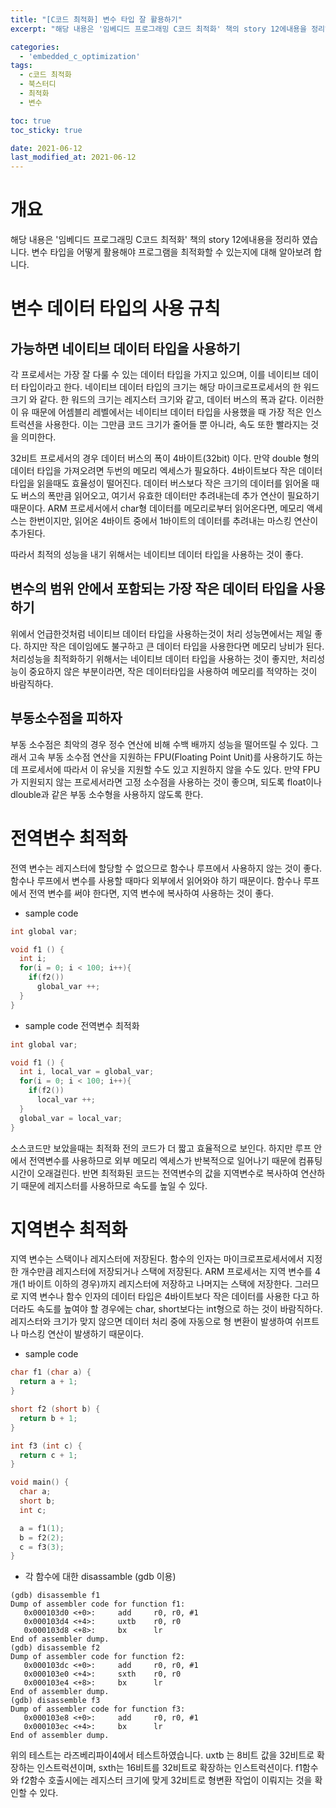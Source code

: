 ```yaml
---
title: "[C코드 최적화] 변수 타입 잘 활용하기"
excerpt: "해당 내용은 '임베디드 프로그래밍 C코드 최적화' 책의 story 12에내용을 정리하였습니다."

categories:
  - 'embedded_c_optimization'
tags:
  - c코드 최적화
  - 북스터디
  - 최적화
  - 변수

toc: true
toc_sticky: true

date: 2021-06-12
last_modified_at: 2021-06-12
---
```


# 개요

해당 내용은 '임베디드 프로그래밍 C코드 최적화' 책의 story 12에내용을 정리하 였습니다.
변수 타입을 어떻게 활용해야 프로그램을 최적화할 수 있는지에 대해 알아보려 합니다. 

# 변수 데이터 타입의 사용 규칙

## 가능하면 네이티브 데이터 타입을 사용하기

각 프로세서는 가장 잘 다룰 수 있는 데이터 타입을 가지고 있으며, 이를 네이티브 데이터 타입이라고 한다. 네이티브 데이터 타입의 크기는 해당 마이크로프로세서의 한 워드 크기
와 같다. 한 워드의 크기는 레지스터 크기와 같고, 데이터 버스의 폭과 같다. 이러한 이
유 때문에 어셈블리 레벨에서는 네이티브 데이터 타입을 사용했을 때 가장 적은 인스
트럭션을 사용한다. 이는 그만큼 코드 크기가 줄어들 뿐 아니라, 속도 또한 빨라지는
것을 의미한다.

32비트 프로세서의 경우 데이터 버스의 폭이 4바이트(32bit) 이다. 만약 double 형의 데이터 타입을 가져오려면 두번의 메모리 엑세스가 필요하다. 4바이트보다 작은 데이터 타입을 읽을때도 효율성이 떨어진다. 데이터 버스보다 작은 크기의 데이터를 읽어올 때도 버스의 폭만큼 읽어오고, 여기서 유효한 데이터만 추려내는데 추가 연산이 필요하기 때문이다. ARM 프로세서에서 char형 데이터를 메모리로부터 읽어온다면, 메모리 액세스는 한번이지만, 읽어온 4바이트 중에서 1바이트의 데이터를 추려내는 마스킹 연산이 추가된다.

따라서 최적의 성능을 내기 위해서는 네이티브 데이터 타입을 사용하는 것이 좋다. 

## 변수의 범위 안에서 포함되는 가장 작은 데이터 타입을 사용하기

위에서 언급한것처럼 네이티브 데이터 타입을 사용하는것이 처리 성능면에서는 제일 좋다. 하지만 작은 데이임에도 불구하고 큰 데이터 타입을 사용한다면 메모리 낭비가 된다.  처리성능을 최적화하기 위해서는 네이티브 데이터 타입을 사용하는 것이 좋지만, 처리성능이 중요하지 않은 부분이라면, 작은 데이터타입을 사용하여 메모리를 적약하는 것이 바람직하다. 

## 부동소수점을 피하자

부동 소수점은 최악의 경우 정수 연산에 비해 수백 배까지 성능을 떨어뜨릴 수 있다. 
그래서 고속 부동 소수점 연산을 지원하는 FPU(Floating Point Unit)를 사용하기도 하는데 프로세서에 따라서 이 유닛을 지원할 수도 있고 지원하지 않을 수도 있다. 
만약 FPU가 지원되지 않는 프로세서라면 고정 소수점을 사용하는 것이 좋으며, 되도록 float이나 dlouble과 같은 부동 소수형을 사용하지 않도록 한다.

# 전역변수 최적화 

전역 변수는 레지스터에 할당할 수 없으므로 함수나 루프에서 사용하지 않는 것이 좋다. 
함수나 루프에서 변수를 사용할 때마다 외부에서 읽어와야 하기 때문이다. 
함수나 루프에서 전역 변수를 써야 한다면, 지역 변수에 복사하여 사용하는 것이 좋다.

* sample code

```c
int global var;

void f1 () {
  int i;
  for(i = 0; i < 100; i++){
    if(f2())
      global_var ++;
  }
}
```

* sample code 전역변수 최적화 

```c
int global var;

void f1 () {
  int i, local_var = global_var;
  for(i = 0; i < 100; i++){
    if(f2())
      local_var ++;
  }
  global_var = local_var;
}
```

소스코드만 보았을때는 최적화 전의 코드가 더 짧고 효율적으로 보인다. 
하지만 루프 안에서 전역변수를 사용하므로 외부 메모리 엑세스가 반복적으로 일어나기 때문에 컴퓨팅 시간이 오래걸린다. 
반면 최적화된 코드는 전역변수의 값을 지역변수로 복사하여 연산하기 때문에 레지스터를 사용하므로 속도를 높일 수 있다.

# 지역변수 최적화 

지역 변수는 스택이나 레지스터에 저장된다. 
함수의 인자는 마이크로프로세서에서 지정한 개수만큼 레지스터에 저장되거나 스택에 저장된다. 
ARM 프로세서는 지역 변수를 4개(1 바이트 이하의 경우)까지 레지스터에 저장하고 나머지는 스택에 저장한다.
그러므로 지역 변수나 함수 인자의 데이터 타입은 4바이트보다 작은 데이터를 사용한 다고 하더라도 속도를 높여야 할 경우에는 char, short보다는 int형으로 하는 것이 바람직하다. 
레지스터와 크기가 맞지 않으면 데이터 처리 중에 자동으로 형 변환이 발생하여 쉬프트나 마스킹 연산이 발생하기 때문이다.

* sample code

```c
char f1 (char a) {
  return a + 1;
}

short f2 (short b) {
  return b + 1;
}

int f3 (int c) {
  return c + 1;
}

void main() {
  char a;
  short b;
  int c;

  a = f1(1);
  b = f2(2);
  c = f3(3);
}
```

* 각 함수에 대한 disassamble (gdb 이용)
```
(gdb) disassemble f1
Dump of assembler code for function f1:
   0x000103d0 <+0>:     add     r0, r0, #1
   0x000103d4 <+4>:     uxtb    r0, r0
   0x000103d8 <+8>:     bx      lr
End of assembler dump.
(gdb) disassemble f2
Dump of assembler code for function f2:
   0x000103dc <+0>:     add     r0, r0, #1
   0x000103e0 <+4>:     sxth    r0, r0
   0x000103e4 <+8>:     bx      lr
End of assembler dump.
(gdb) disassemble f3
Dump of assembler code for function f3:
   0x000103e8 <+0>:     add     r0, r0, #1
   0x000103ec <+4>:     bx      lr
End of assembler dump.
```

위의 테스트는 라즈베리파이4에서 테스트하였습니다. 
uxtb 는 8비트 값을 32비트로 확장하는 인스트럭션이며, sxth는 16비트를 32비트로 확장하는 인스트럭션이다. 
f1함수와 f2함수 호출시에는 레지스터 크기에 맞게 32비트로 형변환 작업이 이뤄지는 것을 확인할 수 있다. 

